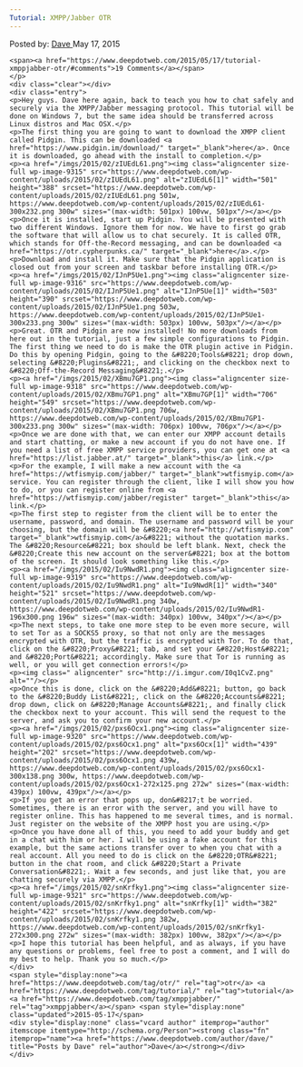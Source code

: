 ```yaml
---
Tutorial: XMPP/Jabber OTR
---
```

<article class="post-listing post-9313 post type-post status-publish format-standard has-post-thumbnail hentry category-deepdot-news tag-otr tag-tutorial tag-xmppjabber">
    <div class="post-inner">
        <span>Posted by: <a href="https://www.deepdotweb.com/author/dave/" title="">Dave </a></span>
    <span>May 17, 2015</span>
    
    <span><a href="https://www.deepdotweb.com/2015/05/17/tutorial-xmppjabber-otr/#comments">19 Comments</a></span>
    </p>
    <div class="clear"></div>
    <div class="entry">
    <p>Hey guys. Dave here again, back to teach you how to chat safely and securely via the XMPP/Jabber messaging protocol. This tutorial will be done on Windows 7, but the same idea should be transferred across Linux distros and Mac OSX.</p>
    <p>The first thing you are going to want to download the XMPP client called Pidgin. This can be downloaded <a href="https://www.pidgin.im/download/" target="_blank">here</a>. Once it is downloaded, go ahead with the install to completion.</p>
    <p><a href="/imgs/2015/02/zIUEdL61.png"><img class="aligncenter size-full wp-image-9315" src="https://www.deepdotweb.com/wp-content/uploads/2015/02/zIUEdL61.png" alt="zIUEdL6[1]" width="501" height="388" srcset="https://www.deepdotweb.com/wp-content/uploads/2015/02/zIUEdL61.png 501w, https://www.deepdotweb.com/wp-content/uploads/2015/02/zIUEdL61-300x232.png 300w" sizes="(max-width: 501px) 100vw, 501px"/></a></p>
    <p>Once it is installed, start up Pidgin. You will be presented with two different Windows. Ignore them for now. We have to first go grab the software that will allow us to chat securely. It is called OTR, which stands for Off-the-Record messaging, and can be downloaded <a href="https://otr.cypherpunks.ca/" target="_blank">here</a>.</p>
    <p>Download and install it. Make sure that the Pidgin application is closed out from your screen and taskbar before installing OTR.</p>
    <p><a href="/imgs/2015/02/IJnP5Ue1.png"><img class="aligncenter size-full wp-image-9316" src="https://www.deepdotweb.com/wp-content/uploads/2015/02/IJnP5Ue1.png" alt="IJnP5Ue[1]" width="503" height="390" srcset="https://www.deepdotweb.com/wp-content/uploads/2015/02/IJnP5Ue1.png 503w, https://www.deepdotweb.com/wp-content/uploads/2015/02/IJnP5Ue1-300x233.png 300w" sizes="(max-width: 503px) 100vw, 503px"/></a></p>
    <p>Great. OTR and Pidgin are now installed! No more downloads from here out in the tutorial, just a few simple configurations to Pidgin. The first thing we need to do is make the OTR plugin active in Pidgin. Do this by opening Pidgin, going to the &#8220;Tools&#8221; drop down, selecting &#8220;Plugins&#8221;, and clicking on the checkbox next to &#8220;Off-the-Record Messaging&#8221;.</p>
    <p><a href="/imgs/2015/02/XBmu7GP1.png"><img class="aligncenter size-full wp-image-9318" src="https://www.deepdotweb.com/wp-content/uploads/2015/02/XBmu7GP1.png" alt="XBmu7GP[1]" width="706" height="549" srcset="https://www.deepdotweb.com/wp-content/uploads/2015/02/XBmu7GP1.png 706w, https://www.deepdotweb.com/wp-content/uploads/2015/02/XBmu7GP1-300x233.png 300w" sizes="(max-width: 706px) 100vw, 706px"/></a></p>
    <p>Once we are done with that, we can enter our XMPP account details and start chatting, or make a new account if you do not have one. If you need a list of free XMPP service providers, you can get one at <a href="https://list.jabber.at/" target="_blank">this</a> link.</p>
    <p>For the example, I will make a new account with the <a href="https://wtfismyip.com/jabber/" target="_blank">wtfismyip.com</a> service. You can register through the client, like I will show you how to do, or you can register online from <a href="https://wtfismyip.com/jabber/register" target="_blank">this</a> link.</p>
    <p>The first step to register from the client will be to enter the username, password, and domain. The username and password will be your choosing, but the domain will be &#8220;<a href="http://wtfismyip.com" target="_blank">wtfismyip.com</a>&#8221; without the quotation marks. The &#8220;Resource&#8221; box should be left blank. Next, check the &#8220;Create this new account on the server&#8221; box at the bottom of the screen. It should look something like this.</p>
    <p><a href="/imgs/2015/02/Iu9NwdR1.png"><img class="aligncenter size-full wp-image-9319" src="https://www.deepdotweb.com/wp-content/uploads/2015/02/Iu9NwdR1.png" alt="Iu9NwdR[1]" width="340" height="521" srcset="https://www.deepdotweb.com/wp-content/uploads/2015/02/Iu9NwdR1.png 340w, https://www.deepdotweb.com/wp-content/uploads/2015/02/Iu9NwdR1-196x300.png 196w" sizes="(max-width: 340px) 100vw, 340px"/></a></p>
    <p>The next steps, to take one more step to be even more secure, will to set Tor as a SOCKS5 proxy, so that not only are the messages encrypted with OTR, but the traffic is encrypted with Tor. To do that, click on the &#8220;Proxy&#8221; tab, and set your &#8220;Host&#8221; and &#8220;Port&#8221; accordingly. Make sure that Tor is running as well, or you will get connection errors!</p>
    <p><img class=" aligncenter" src="http://i.imgur.com/I0q1CvZ.png" alt=""/></p>
    <p>Once this is done, click on the &#8220;Add&#8221; button, go back to the &#8220;Buddy List&#8221;, click on the &#8220;Accounts&#8221; drop down, click on &#8220;Manage Accounts&#8221;, and finally click the checkbox next to your account. This will send the request to the server, and ask you to confirm your new account.</p>
    <p><a href="/imgs/2015/02/pxs6Ocx1.png"><img class="aligncenter size-full wp-image-9320" src="https://www.deepdotweb.com/wp-content/uploads/2015/02/pxs6Ocx1.png" alt="pxs6Ocx[1]" width="439" height="202" srcset="https://www.deepdotweb.com/wp-content/uploads/2015/02/pxs6Ocx1.png 439w, https://www.deepdotweb.com/wp-content/uploads/2015/02/pxs6Ocx1-300x138.png 300w, https://www.deepdotweb.com/wp-content/uploads/2015/02/pxs6Ocx1-272x125.png 272w" sizes="(max-width: 439px) 100vw, 439px"/></a></p>
    <p>If you get an error that pops up, don&#8217;t be worried. Sometimes, there is an error with the server, and you will have to register online. This has happened to me several times, and is normal. Just register on the website of the XMPP host you are using.</p>
    <p>Once you have done all of this, you need to add your buddy and get in a chat with him or her. I will be using a fake account for this example, but the same actions transfer over to when you chat with a real account. All you need to do is click on the &#8220;OTR&#8221; button in the chat room, and click &#8220;Start a Private Conversation&#8221;. Wait a few seconds, and just like that, you are chatting securely via XMPP.</p>
    <p><a href="/imgs/2015/02/snKrfky1.png"><img class="aligncenter size-full wp-image-9321" src="https://www.deepdotweb.com/wp-content/uploads/2015/02/snKrfky1.png" alt="snKrfky[1]" width="382" height="422" srcset="https://www.deepdotweb.com/wp-content/uploads/2015/02/snKrfky1.png 382w, https://www.deepdotweb.com/wp-content/uploads/2015/02/snKrfky1-272x300.png 272w" sizes="(max-width: 382px) 100vw, 382px"/></a></p>
    <p>I hope this tutorial has been helpful, and as always, if you have any questions or problems, feel free to post a comment, and I will do my best to help. Thank you so much.</p>
    </div>
    <span style="display:none"><a href="https://www.deepdotweb.com/tag/otr/" rel="tag">otr</a> <a href="https://www.deepdotweb.com/tag/tutorial/" rel="tag">tutorial</a> <a href="https://www.deepdotweb.com/tag/xmppjabber/" rel="tag">xmppjabber</a></span> <span style="display:none" class="updated">2015-05-17</span>
    <div style="display:none" class="vcard author" itemprop="author" itemscope itemtype="http://schema.org/Person"><strong class="fn" itemprop="name"><a href="https://www.deepdotweb.com/author/dave/" title="Posts by Dave" rel="author">Dave</a></strong></div>
    </div>
</article>


